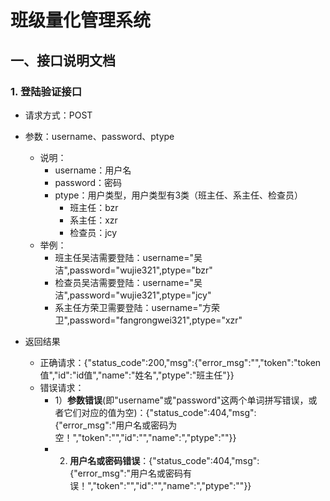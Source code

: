 # 班级量化管理系统

## 一、接口说明文档
### 1. 登陆验证接口
- 请求方式：POST
- 参数：username、password、ptype
    - 说明：
        - username：用户名
        - password：密码
        - ptype：用户类型，用户类型有3类（班主任、系主任、检查员）
            - 班主任：bzr
            - 系主任：xzr
            - 检查员：jcy
    - 举例：
        - 班主任吴洁需要登陆：username="吴洁",password="wujie321",ptype="bzr"
        - 检查员吴洁需要登陆：username="吴洁",password="wujie321",ptype="jcy"
        - 系主任方荣卫需要登陆：username="方荣卫",password="fangrongwei321",ptype="xzr"
        
- 返回结果
    - 正确请求：{"status_code":200,"msg":{"error_msg":"","token":"token值","id":"id值","name":"姓名","ptype":"班主任"}}
    - 错误请求：
        - 1）**参数错误**(即"username"或"password"这两个单词拼写错误，或者它们对应的值为空)：{"status_code":404,"msg":{"error_msg":"用户名或密码为空！","token":"","id":"","name":","ptype":""}}
        - 2) **用户名或密码错误**：{"status_code":404,"msg":{"error_msg":"用户名或密码有误！","token":"","id":"","name":","ptype":""}}